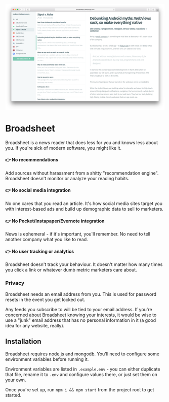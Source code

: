 ![screenshot](public/screenshot.png)

# Broadsheet

Broadsheet is a news reader that does less for you and knows less about you. If you're sick of modern software, you might like it.

#### 👉 No recommendations
Add sources without harassment from a shitty "recommendation engine". Broadsheet doesn't monitor or analyze your reading habits.

#### 👉 No social media integration
No one cares that you read an article. It's how social media sites target you with interest-based ads and build up demographic data to sell to marketers.

#### 👉 No Pocket/Instapaper/Evernote integration
News is ephemeral - if it's important, you'll remember. No need to tell another company what you like to read.

#### 👉 No user tracking or analytics
Broadsheet doesn't track your behaviour. It doesn't matter how many times you click a link or whatever dumb metric marketers care about.

### Privacy

Broadsheet needs an email address from you. This is used for password resets in the event you get locked out.

Any feeds you subscribe to will be tied to your email address. If you're concerned about Broadsheet knowing your interests, it would be wise to use a "junk" email address that has no personal information in it (a good idea for any website, really).

## Installation

Broadsheet requires node.js and mongodb. You'll need to configure some environment variables before running it.

Environment variables are listed in `.example.env` - you can either duplicate that file, rename it to `.env` and configure values there, or just set them on your own.

Once you're set up, run `npm i && npm start` from the project root to get started.
